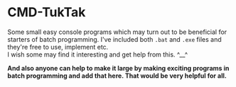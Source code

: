 # CMD-TukTak
Some small easy console programs which may turn out to be beneficial for starters of batch programming. I've included both `.bat` and `.exe` files and they're free to use, implement etc. <br>
I wish some may find it interesting and get help from this. ^__^  <br> 

<strong>And also anyone can help to make it large by making exciting programs in batch programming and add that here. That would be very helpful for all.</strong>
